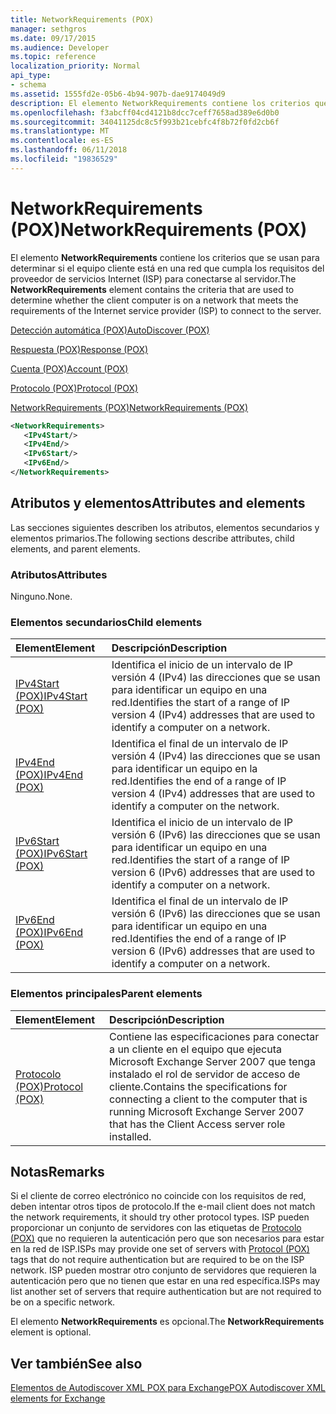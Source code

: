 ```yaml
---
title: NetworkRequirements (POX)
manager: sethgros
ms.date: 09/17/2015
ms.audience: Developer
ms.topic: reference
localization_priority: Normal
api_type:
- schema
ms.assetid: 1555fd2e-05b6-4b94-907b-dae9174049d9
description: El elemento NetworkRequirements contiene los criterios que se usan para determinar si el equipo cliente está en una red que cumpla los requisitos del proveedor de servicios Internet (ISP) para conectarse al servidor.
ms.openlocfilehash: f3abcff04cd4121b8dcc7ceff7658ad389e6d0b0
ms.sourcegitcommit: 34041125dc8c5f993b21cebfc4f8b72f0fd2cb6f
ms.translationtype: MT
ms.contentlocale: es-ES
ms.lasthandoff: 06/11/2018
ms.locfileid: "19836529"
---
```

# <a name="networkrequirements-pox"></a><span data-ttu-id="5c498-103">NetworkRequirements (POX)</span><span class="sxs-lookup"><span data-stu-id="5c498-103">NetworkRequirements (POX)</span></span>

<span data-ttu-id="5c498-104">El elemento **NetworkRequirements** contiene los criterios que se usan para determinar si el equipo cliente está en una red que cumpla los requisitos del proveedor de servicios Internet (ISP) para conectarse al servidor.</span><span class="sxs-lookup"><span data-stu-id="5c498-104">The **NetworkRequirements** element contains the criteria that are used to determine whether the client computer is on a network that meets the requirements of the Internet service provider (ISP) to connect to the server.</span></span> 
  
[<span data-ttu-id="5c498-105">Detección automática (POX)</span><span class="sxs-lookup"><span data-stu-id="5c498-105">AutoDiscover (POX)</span></span>](autodiscover-pox.md)
  
[<span data-ttu-id="5c498-106">Respuesta (POX)</span><span class="sxs-lookup"><span data-stu-id="5c498-106">Response (POX)</span></span>](response-pox.md)
  
[<span data-ttu-id="5c498-107">Cuenta (POX)</span><span class="sxs-lookup"><span data-stu-id="5c498-107">Account (POX)</span></span>](account-pox.md)
  
[<span data-ttu-id="5c498-108">Protocolo (POX)</span><span class="sxs-lookup"><span data-stu-id="5c498-108">Protocol (POX)</span></span>](protocol-pox.md)
  
[<span data-ttu-id="5c498-109">NetworkRequirements (POX)</span><span class="sxs-lookup"><span data-stu-id="5c498-109">NetworkRequirements (POX)</span></span>](networkrequirements-pox.md)
  
```xml
<NetworkRequirements>
   <IPv4Start/>
   <IPv4End/>
   <IPv6Start/>
   <IPv6End/>
</NetworkRequirements>
```

## <a name="attributes-and-elements"></a><span data-ttu-id="5c498-110">Atributos y elementos</span><span class="sxs-lookup"><span data-stu-id="5c498-110">Attributes and elements</span></span>

<span data-ttu-id="5c498-111">Las secciones siguientes describen los atributos, elementos secundarios y elementos primarios.</span><span class="sxs-lookup"><span data-stu-id="5c498-111">The following sections describe attributes, child elements, and parent elements.</span></span>
  
### <a name="attributes"></a><span data-ttu-id="5c498-112">Atributos</span><span class="sxs-lookup"><span data-stu-id="5c498-112">Attributes</span></span>

<span data-ttu-id="5c498-113">Ninguno.</span><span class="sxs-lookup"><span data-stu-id="5c498-113">None.</span></span>
  
### <a name="child-elements"></a><span data-ttu-id="5c498-114">Elementos secundarios</span><span class="sxs-lookup"><span data-stu-id="5c498-114">Child elements</span></span>

|<span data-ttu-id="5c498-115">**Element**</span><span class="sxs-lookup"><span data-stu-id="5c498-115">**Element**</span></span>|<span data-ttu-id="5c498-116">**Descripción**</span><span class="sxs-lookup"><span data-stu-id="5c498-116">**Description**</span></span>|
|:-----|:-----|
|[<span data-ttu-id="5c498-117">IPv4Start (POX)</span><span class="sxs-lookup"><span data-stu-id="5c498-117">IPv4Start (POX)</span></span>](ipv4start-pox.md) <br/> |<span data-ttu-id="5c498-118">Identifica el inicio de un intervalo de IP versión 4 (IPv4) las direcciones que se usan para identificar un equipo en una red.</span><span class="sxs-lookup"><span data-stu-id="5c498-118">Identifies the start of a range of IP version 4 (IPv4) addresses that are used to identify a computer on a network.</span></span>  <br/> |
|[<span data-ttu-id="5c498-119">IPv4End (POX)</span><span class="sxs-lookup"><span data-stu-id="5c498-119">IPv4End (POX)</span></span>](ipv4end-pox.md) <br/> |<span data-ttu-id="5c498-120">Identifica el final de un intervalo de IP versión 4 (IPv4) las direcciones que se usan para identificar un equipo en la red.</span><span class="sxs-lookup"><span data-stu-id="5c498-120">Identifies the end of a range of IP version 4 (IPv4) addresses that are used to identify a computer on the network.</span></span>  <br/> |
|[<span data-ttu-id="5c498-121">IPv6Start (POX)</span><span class="sxs-lookup"><span data-stu-id="5c498-121">IPv6Start (POX)</span></span>](ipv6start-pox.md) <br/> |<span data-ttu-id="5c498-122">Identifica el inicio de un intervalo de IP versión 6 (IPv6) las direcciones que se usan para identificar un equipo en una red.</span><span class="sxs-lookup"><span data-stu-id="5c498-122">Identifies the start of a range of IP version 6 (IPv6) addresses that are used to identify a computer on a network.</span></span>  <br/> |
|[<span data-ttu-id="5c498-123">IPv6End (POX)</span><span class="sxs-lookup"><span data-stu-id="5c498-123">IPv6End (POX)</span></span>](ipv6end-pox.md) <br/> |<span data-ttu-id="5c498-124">Identifica el final de un intervalo de IP versión 6 (IPv6) las direcciones que se usan para identificar un equipo en una red.</span><span class="sxs-lookup"><span data-stu-id="5c498-124">Identifies the end of a range of IP version 6 (IPv6) addresses that are used to identify a computer on a network.</span></span>  <br/> |
   
### <a name="parent-elements"></a><span data-ttu-id="5c498-125">Elementos principales</span><span class="sxs-lookup"><span data-stu-id="5c498-125">Parent elements</span></span>

|<span data-ttu-id="5c498-126">**Element**</span><span class="sxs-lookup"><span data-stu-id="5c498-126">**Element**</span></span>|<span data-ttu-id="5c498-127">**Descripción**</span><span class="sxs-lookup"><span data-stu-id="5c498-127">**Description**</span></span>|
|:-----|:-----|
|[<span data-ttu-id="5c498-128">Protocolo (POX)</span><span class="sxs-lookup"><span data-stu-id="5c498-128">Protocol (POX)</span></span>](protocol-pox.md) <br/> |<span data-ttu-id="5c498-129">Contiene las especificaciones para conectar a un cliente en el equipo que ejecuta Microsoft Exchange Server 2007 que tenga instalado el rol de servidor de acceso de cliente.</span><span class="sxs-lookup"><span data-stu-id="5c498-129">Contains the specifications for connecting a client to the computer that is running Microsoft Exchange Server 2007 that has the Client Access server role installed.</span></span>  <br/> |
   
## <a name="remarks"></a><span data-ttu-id="5c498-130">Notas</span><span class="sxs-lookup"><span data-stu-id="5c498-130">Remarks</span></span>

<span data-ttu-id="5c498-131">Si el cliente de correo electrónico no coincide con los requisitos de red, deben intentar otros tipos de protocolo.</span><span class="sxs-lookup"><span data-stu-id="5c498-131">If the e-mail client does not match the network requirements, it should try other protocol types.</span></span> <span data-ttu-id="5c498-132">ISP pueden proporcionar un conjunto de servidores con las etiquetas de [Protocolo (POX)](protocol-pox.md) que no requieren la autenticación pero que son necesarios para estar en la red de ISP.</span><span class="sxs-lookup"><span data-stu-id="5c498-132">ISPs may provide one set of servers with [Protocol (POX)](protocol-pox.md) tags that do not require authentication but are required to be on the ISP network.</span></span> <span data-ttu-id="5c498-133">ISP pueden mostrar otro conjunto de servidores que requieren la autenticación pero que no tienen que estar en una red específica.</span><span class="sxs-lookup"><span data-stu-id="5c498-133">ISPs may list another set of servers that require authentication but are not required to be on a specific network.</span></span> 
  
<span data-ttu-id="5c498-134">El elemento **NetworkRequirements** es opcional.</span><span class="sxs-lookup"><span data-stu-id="5c498-134">The **NetworkRequirements** element is optional.</span></span> 
  
## <a name="see-also"></a><span data-ttu-id="5c498-135">Ver también</span><span class="sxs-lookup"><span data-stu-id="5c498-135">See also</span></span>



[<span data-ttu-id="5c498-136">Elementos de Autodiscover XML POX para Exchange</span><span class="sxs-lookup"><span data-stu-id="5c498-136">POX Autodiscover XML elements for Exchange</span></span>](pox-autodiscover-xml-elements-for-exchange.md)

